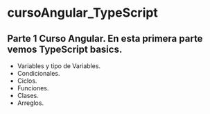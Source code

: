 # cursoAngular_TypeScript
## Parte 1 Curso Angular. En esta primera parte vemos TypeScript basics. 
* Variables y tipo de Variables.
* Condicionales. 
* Ciclos. 
* Funciones. 
* Clases. 
* Arreglos.
